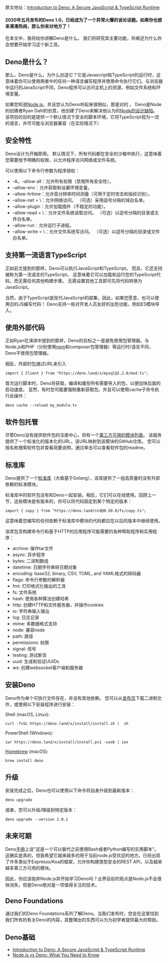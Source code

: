 原文地址：[Introduction to Deno: A Secure JavaScript & TypeScript Runtime](https://www.sitepoint.com/deno-introduction/)   

#### 2020年五月发布的Deno 1.0，已经成为了一个异常火爆的谈论话题。如果你也想来凑凑热闹，那么你来对地方了！

在本文中，我将给你讲解Deno是什么。 我们将研究其主要功能，并阐述为什么你会想要开始学习这个新工具。

## Deno是什么？  
那么，Deno是什么，为什么创造它？它是Javascript和TypeScript的运行时，这意味着你可以使用两者中的任何一种语言编写程序并使用命令执行它们。与浏览器中运行的JavaScript不同，Deno程序可以访问主机上的资源，例如文件系统和环境变量。

如果您知道[Node.js](https://www.sitepoint.com/an-introduction-to-node-js/)，并且您认为Deno听起来很相似，那是对的 。 Deno是Node的创建者Ryan Dahl的创意，他创建了Deno来解决他认为的[Node的设计缺陷](https://www.youtube.com/watch?v=M3BM9TB-8yA)。 该项目的目的是提供一个默认情况下安全的脚本环境，它将TypeScript视为一流的语言，并尽可能与浏览器兼容（在实际情况下）

## 安全特性  
Deno设计为开箱即用。 默认情况下，所有代码都在安全的沙箱中执行，这意味着您需要授予明确的权限，以允许程序访问网络或文件系统。

可以使用以下命令行参数为程序授权：

- -A，–allow-all：允许所有权限（禁用所有安全性）。
- –allow-env：允许获取和设置环境变量。
- –allow-hrtime：允许高分辨率时间测量（可用于定时攻击和指纹识别）。
- –allow-net = \：允许网络访问。 （可选）采用逗号分隔的域白名单。
- –allow-plugin：允许加载插件（不稳定的功能）。
- –allow-read = \：允许文件系统读取访问。 （可选）以逗号分隔的目录或文件白名单。  
- –allow-run：允许运行子进程。
- –allow-write = \：允许文件系统写访问。 （可选）以逗号分隔的目录或文件白名单。

## 支持第一流语言TypeScript  
正如前文提到的那样，Deno可以执行JavaScript和TypeScript。 而且，它还支持被称为第一流语言的TypeScript。 这意味着它可以加载和运行您的TypeScript代码，而无需任何其他构建步骤。 无需设置其他工具即可先将代码转换为JavaScript。

当然，由于TypeScript是现代JavaScript的超集，因此，如果您愿意，也可以使用旧的JS编写代码！ Deno支持一些对开发人员友好的出色功能，例如ES模块导入。

## 使用外部代码
正如Ryan在演讲中提到的那样，Deno的目标之一是避免使用包管理器。与Node.js和PHP（分别使用[npm](https://www.sitepoint.com/beginners-guide-node-package-manager/)和composer包管理器）等运行时/语言不同，Deno不使用包管理器。

相反，外部的包通过URL来引入
```
import { Client } from "https://deno.land/x/mysql@2.2.0/mod.ts";
```
首次运行脚本时，Deno将获取，编译和缓存所有需要导入的包，以便加快后面的启动速度。 显然，有时您可能要强制重新获取包，并且可以使用cache子命令执行此操作：
```
deno cache --reload my_module.ts
```

## 软件包托管  
尽管Deno没有提供软件包的注册中心，但有一个[第三方可用的模块列表](https://deno.land/x)。 该服务提供了一个标准化的版本化的URL，该URL映射到该模块的GitHub仓库。 您可以按名称搜索软件包并查看简要说明，通过单击可以查看软件包的readme。

## 标准库  
Deno提供了一个[标准库](https://deno.land/std)（大致基于Golang），该库提供了一组高质量的没有外部依赖的标准模块。

标准库中的软件包没有和Deno一起安装。相反，它们可以在线使用。回顾上一节，这些模块是有版本的，你可以将代码固定到某个特定的版本：
```
import { copy } from "https://deno.land/std@0.50.0/fs/copy.ts";
```

这意味着您编写的任何依赖于标准库中模块的代码都应在以后的版本中继续使用。

该库包含构建命令行和基于HTTP的应用程序可能需要的各种帮助程序和实用程序：

- archive: 操作tar文件  
- async: 异步程序  
- bytes: 二进制数组  
- datetime: 日期字符串转日期对象  
- encoding: base32, binary, CSV, TOML, and YAML格式的转码器
- flags: 命令行参数的解析器  
- fmt: 打印格式化输出的工具  
- fs: 文件系统  
- hash: 使用各种算法创建哈希  
- http: 创建HTTP和文件服务器，并操作cookies  
- io: 字符串输入输出  
- log: 日志记录  
- mime: 多数据格式支持  
- node: 兼容node  
- path: 路径  
- permissions: 权限   
- signal: 信号  
- testing: 测试断言  
- uuid: 生成和验证UUIDs  
- ws: 创建websocket客户端和服务器  

## 安装Deno  
Deno作为单个可执行文件存在，并没有其他依赖。 您可以从[发布页](https://github.com/denoland/deno/releases)下载二进制文件，或使用以下安装程序进行安装：

Shell (macOS, Linux):
```
curl -fsSL https://deno.land/x/install/install.sh |  sh
```

PowerShell (Windows):
```
iwr https://deno.land/x/install/install.ps1 -useb | iex
```

[Homebrew](https://formulae.brew.sh/formula/deno) (macOS):
```
brew install deno
```

## 升级  
安装完成之后，Deno也可以使用以下命令将自身升级到最新版本：
```
deno upgrade
```

或者，您可以升级/降级到特定版本：
```
deno upgrade --version 1.0.1
```

## 未来可期  
Deno[手册](https://deno.land/manual)上说"这是一个可以替代之前使用Bash或者Python编写的实用脚本"。这确实是真的，但我希望它越来越多的用于当前node.js受欢迎的地方。已经出现了许多类似于Expresss/Koa的框架，允许你构建类型安全的REST API，以及越来越多第三方可用的模块。

因此，你应该抛弃Node.js并开始学习Deno吗？业界目前的观点是Node.js不会很快消失，但是Deno绝对是一项值得关注的技术。  

## Deno Foundations    
通过我们的Deno Foundations系列了解Deno。当我们发布时，您会在这里找到我们所有的有关Deno的内容，其整理出的东西可以为为初学者提供最大的帮助。

## Deno基础  
- [Introduction to Deno: A Secure JavaScript & TypeScript Runtime](https://www.sitepoint.com/deno-introduction/)
- [Node.js vs Deno: What You Need to Know](https://www.sitepoint.com/node-vs-deno/)